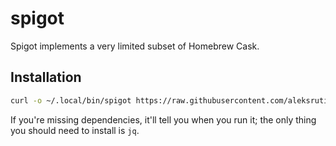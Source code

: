 # spigot

Spigot implements a very limited subset of Homebrew Cask.

## Installation
```sh
curl -o ~/.local/bin/spigot https://raw.githubusercontent.com/aleksrutins/spigot/main/spigot && chmod +x ~/.local/bin/spigot
```

If you're missing dependencies, it'll tell you when you run it; the only thing you should need to install is `jq`.
